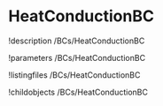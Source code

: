 <!-- MOOSE Documentation Stub: Remove this when content is added. -->

# HeatConductionBC
!description /BCs/HeatConductionBC

!parameters /BCs/HeatConductionBC

!listingfiles /BCs/HeatConductionBC

!childobjects /BCs/HeatConductionBC
